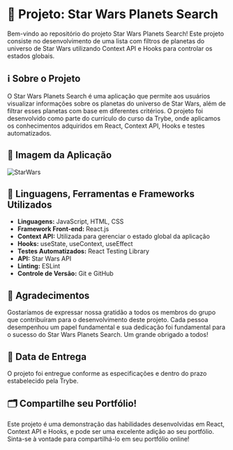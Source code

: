 # 🚀 Projeto: Star Wars Planets Search

Bem-vindo ao repositório do projeto Star Wars Planets Search! Este projeto consiste no desenvolvimento de uma lista com filtros de planetas do universo de Star Wars utilizando Context API e Hooks para controlar os estados globais.

## ℹ️ Sobre o Projeto

O Star Wars Planets Search é uma aplicação que permite aos usuários visualizar informações sobre os planetas do universo de Star Wars, além de filtrar esses planetas com base em diferentes critérios. O projeto foi desenvolvido como parte do currículo do curso da Trybe, onde aplicamos os conhecimentos adquiridos em React, Context API, Hooks e testes automatizados.

## 📸 Imagem da Aplicação

![StarWars](req-9.gif)

## 🔧 Linguagens, Ferramentas e Frameworks Utilizados

- **Linguagens:** JavaScript, HTML, CSS
- **Framework Front-end:** React.js
- **Context API:** Utilizada para gerenciar o estado global da aplicação
- **Hooks:** useState, useContext, useEffect
- **Testes Automatizados:** React Testing Library
- **API:** Star Wars API
- **Linting:** ESLint
- **Controle de Versão:** Git e GitHub

## 🙏 Agradecimentos

Gostaríamos de expressar nossa gratidão a todos os membros do grupo que contribuíram para o desenvolvimento deste projeto. Cada pessoa desempenhou um papel fundamental e sua dedicação foi fundamental para o sucesso do Star Wars Planets Search. Um grande obrigado a todos!

## 📆 Data de Entrega

O projeto foi entregue conforme as especificações e dentro do prazo estabelecido pela Trybe.

## 🗂️ Compartilhe seu Portfólio!

Este projeto é uma demonstração das habilidades desenvolvidas em React, Context API e Hooks, e pode ser uma excelente adição ao seu portfólio. Sinta-se à vontade para compartilhá-lo em seu portfólio online!

